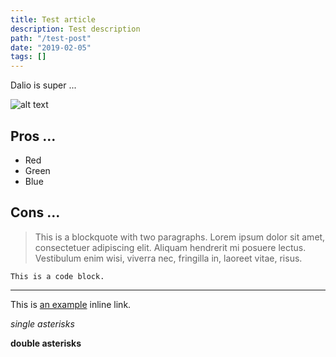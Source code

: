 ```yaml
---
title: Test article
description: Test description
path: "/test-post"
date: "2019-02-05"
tags: []
---
```


Dalio is super ...

![alt text](/images/gatsby-astronaut.png)

## Pros ...

- Red
- Green
- Blue

## Cons ...

> This is a blockquote with two paragraphs. Lorem ipsum dolor sit amet,
> consectetuer adipiscing elit. Aliquam hendrerit mi posuere lectus.
> Vestibulum enim wisi, viverra nec, fringilla in, laoreet vitae, risus.

    This is a code block.

---

This is [an example](http://example.com/ "Title") inline link.

_single asterisks_

**double asterisks**
